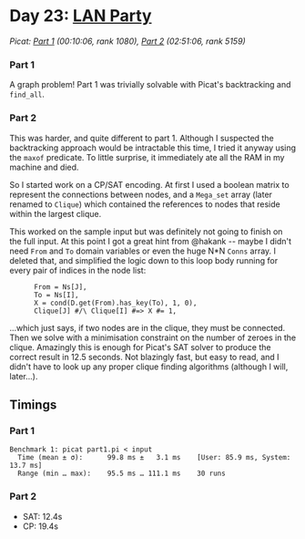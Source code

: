 # Day 23: [LAN Party](https://adventofcode.com/2024/day/23)
*Picat: [Part 1](https://github.com/DestyNova/advent_of_code_2024/blob/main/23/part1.pi) (00:10:06, rank 1080), [Part 2](https://github.com/DestyNova/advent_of_code_2024/blob/main/23/part2.pi) (02:51:06, rank 5159)*

### Part 1

A graph problem! Part 1 was trivially solvable with Picat's backtracking and `find_all`.

### Part 2

This was harder, and quite different to part 1. Although I suspected the backtracking approach would be intractable this time, I tried it anyway using the `maxof` predicate. To little surprise, it immediately ate all the RAM in my machine and died.

So I started work on a CP/SAT encoding. At first I used a boolean matrix to represent the connections between nodes, and a `Mega_set` array (later renamed to `Clique`) which contained the references to nodes that reside within the largest clique.

This worked on the sample input but was definitely not going to finish on the full input. At this point I got a great hint from @hakank -- maybe I didn't need `From` and `To` domain variables or even the huge N*N `Conns` array. I deleted that, and simplified the logic down to this loop body running for every pair of indices in the node list:

```picat
      From = Ns[J],
      To = Ns[I],
      X = cond(D.get(From).has_key(To), 1, 0),
      Clique[J] #/\ Clique[I] #=> X #= 1,
```

...which just says, if two nodes are in the clique, they must be connected. Then we solve with a minimisation constraint on the number of zeroes in the clique. Amazingly this is enough for Picat's SAT solver to produce the correct result in 12.5 seconds. Not blazingly fast, but easy to read, and I didn't have to look up any proper clique finding algorithms (although I will, later...).

## Timings

### Part 1

```
Benchmark 1: picat part1.pi < input
  Time (mean ± σ):      99.8 ms ±   3.1 ms    [User: 85.9 ms, System: 13.7 ms]
  Range (min … max):    95.5 ms … 111.1 ms    30 runs
```

### Part 2

* SAT: 12.4s
* CP: 19.4s
